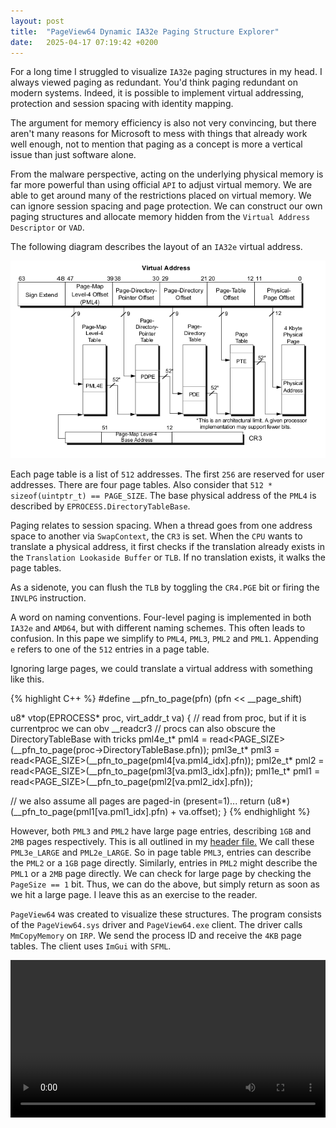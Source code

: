 ```yaml
---
layout: post
title:  "PageView64 Dynamic IA32e Paging Structure Explorer"
date:   2025-04-17 07:19:42 +0200
---
```


For a long time I struggled to visualize `IA32e` paging structures in my head. I always viewed paging as redundant. You'd think paging redundant on modern systems. Indeed, it is possible to implement virtual addressing, protection and session spacing with identity mapping.

The argument for memory efficiency is also not very convincing, but there aren't many reasons for Microsoft to mess with things that already work well enough, not to mention that paging as a concept is more a vertical issue than just software alone.

From the malware perspective, acting on the underlying physical memory is far more powerful than using official `API` to adjust virtual memory. We are able to get around many of the restrictions placed on virtual memory. We can ignore session spacing and page protection. We can construct our own paging structures and allocate memory hidden from the `Virtual Address Descriptor` or `VAD`.

The following diagram describes the layout of an `IA32e` virtual address.

![IA32e Paging Overview](/assets/4_level_paging.png)

Each page table is a list of `512` addresses. The first `256` are reserved for user addresses. There are four page tables. Also consider that `512 * sizeof(uintptr_t) == PAGE_SIZE`. The base physical address of the `PML4` is described by `EPROCESS.DirectoryTableBase`.

Paging relates to session spacing. When a thread goes from one address space to another via `SwapContext`, the `CR3` is set. When the `CPU` wants to translate a physical address, it first checks if the translation already exists in the `Translation Lookaside Buffer` or `TLB`. If no translation exists, it walks the page tables.

As a sidenote, you can flush the `TLB` by toggling the `CR4.PGE` bit or firing the `INVLPG` instruction.

A word on naming conventions. Four-level paging is implemented in both `IA32e` and `AMD64`, but with different naming schemes. This often leads to confusion. In this pape we simplify to `PML4`, `PML3`, `PML2` and `PML1`. Appending `e` refers to one of the `512` entries in a page table.

Ignoring large pages, we could translate a virtual address with something like this.

{% highlight C++ %}
#define __pfn_to_page(pfn) (pfn << __page_shift)

u8* vtop(EPROCESS* proc, virt_addr_t va)
{
  // read from proc, but if it is currentproc we can obv __readcr3
  // procs can also obscure the DirectoryTableBase with tricks
  pml4e_t* pml4 = read<PAGE_SIZE>(__pfn_to_page(proc->DirectoryTableBase.pfn));
  pml3e_t* pml3 = read<PAGE_SIZE>(__pfn_to_page(pml4[va.pml4_idx].pfn));
  pml2e_t* pml2 = read<PAGE_SIZE>(__pfn_to_page(pml3[va.pml3_idx].pfn));
  pml1e_t* pml1 = read<PAGE_SIZE>(__pfn_to_page(pml2[va.pml2_idx].pfn));

  // we also assume all pages are paged-in (present=1)...
  return (u8*)(__pfn_to_page(pml1[va.pml1_idx].pfn) + va.offset);
}
{% endhighlight %}

However, both `PML3` and `PML2` have large page entries, describing `1GB` and `2MB` pages respectively. This is all outlined in my [header file.](https://gist.github.com/hLunaaa/f23a48775bbe5425b4825eefcebf1197) We call these `PML3e_LARGE` and `PML2e_LARGE`. So in page table `PML3`, entries can describe the `PML2` or a `1GB` page directly. Similarly, entries in `PML2` might describe the `PML1` or a `2MB` page directly. We can check for large page by checking the `PageSize == 1` bit. Thus, we can do the above, but simply return as soon as we hit a large page. I leave this as an exercise to the reader.

`PageView64` was created to visualize these structures. The program consists of the `PageView64.sys` driver and `PageView64.exe` client. The driver calls `MmCopyMemory` on `IRP`. We send the process ID and receive the `4KB` page tables. The client uses `ImGui` with `SFML`.

<video width="100%" controls="controls"><source src="/assets/PageView64.mp4"></video>

